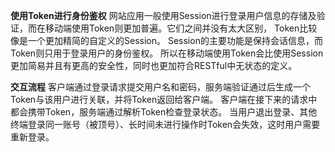 **使用Token进行身份鉴权**
网站应用一般使用Session进行登录用户信息的存储及验证，而在移动端使用Token则更加普遍。它们之间并没有太大区别，
Token比较像是一个更加精简的自定义的Session。
Session的主要功能是保持会话信息，而Token则只用于登录用户的身份鉴权。
所以在移动端使用Token会比使用Session更加简易并且有更高的安全性，同时也更加符合RESTful中无状态的定义。

**交互流程**
客户端通过登录请求提交用户名和密码，服务端验证通过后生成一个Token与该用户进行关联，并将Token返回给客户端。
客户端在接下来的请求中都会携带Token，服务端通过解析Token检查登录状态。
当用户退出登录、其他终端登录同一账号（被顶号）、长时间未进行操作时Token会失效，这时用户需要重新登录。